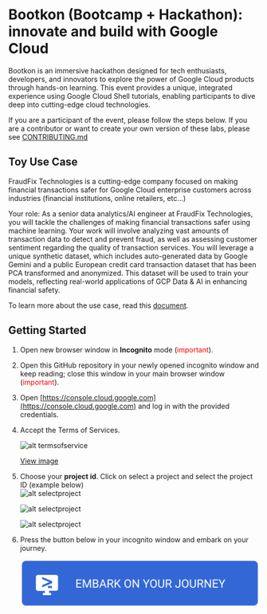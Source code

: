 # Bootkon (Bootcamp + Hackathon): innovate and build with Google Cloud
Bootkon is an immersive hackathon designed for tech enthusiasts, developers, and innovators to explore the power of Google Cloud products through hands-on learning. This event provides a unique, integrated experience using Google Cloud Shell tutorials, enabling participants to dive deep into cutting-edge cloud technologies.

If you are a participant of the event, please follow the steps below. If you are a contributor or want to create your own version of these labs, please see [CONTRIBUTING.md](CONTRIBUTING.md)

## Toy Use Case

FraudFix Technologies is a cutting-edge company focused on making financial transactions safer for Google Cloud enterprise customers across industries (financial institutions, online retailers, etc…)   
    
Your role: As a senior data analytics/AI engineer at FraudFix Technologies, you will tackle the challenges of making financial transactions safer using machine learning. Your work will involve analyzing vast amounts of transaction data to detect and prevent fraud, as well as assessing customer sentiment regarding the quality of transaction services. You will leverage a unique synthetic dataset, which includes auto-generated data by Google Gemini and a public European credit card transaction dataset that has been PCA transformed and anonymized. This dataset will be used to train your models, reflecting real-world applications of GCP Data & AI in enhancing financial safety.

To learn more about the use case, read this [document](https://docs.google.com/document/d/16Hgp79OWxKScrVdhY4UmSkHvR-3zZ7wDfQ8uPlzUeuE/edit).

## Getting Started

1. Open new browser window in **Incognito** mode (<span style="color:red">important</span>).  
2. Open this GitHub repository in your newly opened incognito window and keep reading; close this window in your main browser window (<span style="color:red">important</span>).
3. Open [https://console.cloud.google.com](https://console.cloud.google.com) and log in with the provided credentials.
4. Accept the Terms of Services.   

    ![alt termsofservice](https://github.com/fhirschmann/bootkon-ng/blob/main/img/lab1/termsofservice.png?raw=true)

    <a href="https://github.com/fhirschmann/bootkon-ng/blob/main/img/lab1/termsofservice.png?raw=true" target="_parent">View image</a>

5. Choose your **project id**. Click on select a project and select the project ID (example below)  
    ![alt selectproject](https://github.com/fhirschmann/bootkon-ng/blob/main/img/lab1/selectproject.png?raw=true)


    ![alt selectproject](https://github.com/fhirschmann/bootkon-ng/blob/main/img/lab1/selectproject2.png?raw=true)


    ![alt selectproject](https://github.com/fhirschmann/bootkon-ng/blob/main/img/lab1/selectproject3.png?raw=true)

6. Press the button below in your incognito window and embark on your journey.

    [![Open this project in Cloud Shell](img/journey.svg)](https://console.cloud.google.com/cloudshell/open?git_repo=https://github.com/fhirschmann/bootkon-ng&page=editor&tutorial=TUTORIAL.md&show=ide&cloudshell_workspace=)




